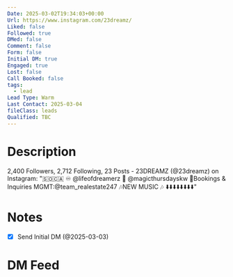 ```yaml
---
Date: 2025-03-02T19:34:03+00:00
Url: https://www.instagram.com/23dreamz/
Liked: false
Followed: true
DMed: false
Comment: false
Form: false
Initial DM: true
Engaged: true
Lost: false
Call Booked: false
tags:
  - lead
Lead Type: Warm
Last Contact: 2025-03-04
fileClass: leads
Qualified: TBC
---
```

# Description
2,400 Followers, 2,712 Following, 23 Posts - 23DREAMZ (@23dreamz) on Instagram: "🇸🇴🇨🇦
♾️ @lifeofdreamerz
🪩 @magicthursdayskw 
📲Bookings & Inquiries 
MGMT:@team_realestate247
🎶NEW MUSIC 🎶 
⬇️⬇️⬇️⬇️⬇️⬇️⬇️⬇️"
# Notes
- [x] Send Initial DM (@2025-03-03)
# DM Feed